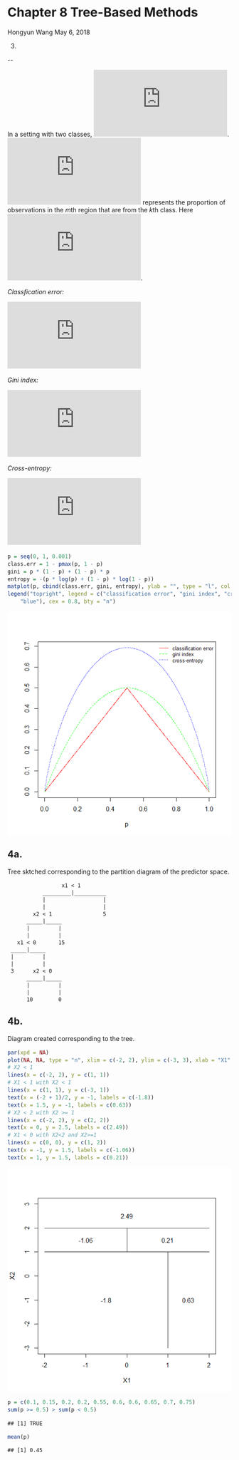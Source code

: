 Chapter 8 Tree-Based Methods
================
Hongyun Wang
May 6, 2018

3.
--

In a setting with two classes, ![\\hat{p}\_{m1}=1-\\hat{p}\_{m2}](https://latex.codecogs.com/png.latex?%5Chat%7Bp%7D_%7Bm1%7D%3D1-%5Chat%7Bp%7D_%7Bm2%7D "\hat{p}_{m1}=1-\hat{p}_{m2}"). ![\\hat{p}\_{mk}](https://latex.codecogs.com/png.latex?%5Chat%7Bp%7D_%7Bmk%7D "\hat{p}_{mk}") represents the proportion of observations in the *m*th region that are from the *k*th class. Here ![k=2](https://latex.codecogs.com/png.latex?k%3D2 "k=2").

*Classfication error:*

![ E=1-\\underset{k}{\\text{max}}\\left(\\hat{p}\_{mk} \\right) ](https://latex.codecogs.com/png.latex?%20E%3D1-%5Cunderset%7Bk%7D%7B%5Ctext%7Bmax%7D%7D%5Cleft%28%5Chat%7Bp%7D_%7Bmk%7D%20%5Cright%29%20 " E=1-\underset{k}{\text{max}}\left(\hat{p}_{mk} \right) ")

 *Gini index:*

![G=\\sum\_{k=1}^{K}\\hat{p}\_{mk}\\left(1- \\hat{p}\_{mk}\\right )](https://latex.codecogs.com/png.latex?G%3D%5Csum_%7Bk%3D1%7D%5E%7BK%7D%5Chat%7Bp%7D_%7Bmk%7D%5Cleft%281-%20%5Chat%7Bp%7D_%7Bmk%7D%5Cright%20%29 "G=\sum_{k=1}^{K}\hat{p}_{mk}\left(1- \hat{p}_{mk}\right )")

 *Cross-entropy:*

![D=-\\sum\_{k=1}^{K}\\hat{p}\_{mk}\\text{log}~\\hat{p}\_{mk}](https://latex.codecogs.com/png.latex?D%3D-%5Csum_%7Bk%3D1%7D%5E%7BK%7D%5Chat%7Bp%7D_%7Bmk%7D%5Ctext%7Blog%7D~%5Chat%7Bp%7D_%7Bmk%7D "D=-\sum_{k=1}^{K}\hat{p}_{mk}\text{log}~\hat{p}_{mk}")

``` r
p = seq(0, 1, 0.001)
class.err = 1 - pmax(p, 1 - p)
gini = p * (1 - p) + (1 - p) * p
entropy = -(p * log(p) + (1 - p) * log(1 - p))
matplot(p, cbind(class.err, gini, entropy), ylab = "", type = "l", col = c("red", "green", "blue"))
legend("topright", legend = c("classification error", "gini index", "cross-entropy"), lty = 1:3, col = c("red", "green", 
    "blue"), cex = 0.8, bty = "n")
```

<img src="chap8_files/figure-markdown_github/unnamed-chunk-1-1.png" style="display: block; margin: auto;" />

4a.
---

Tree sktched corresponding to the partition diagram of the predictor space.

                     x1 < 1
               _________|__________
               |                  |
               |                  |
            x2 < 1                5
          _____|_____
          |         |
          |         |
       x1 < 0       15       
     _____|_____
     |         |
     |         |
     3      x2 < 0
          _____|_____
          |         |
          |         |
          10        0

4b.
---

Diagram created corresponding to the tree.

``` r
par(xpd = NA)
plot(NA, NA, type = "n", xlim = c(-2, 2), ylim = c(-3, 3), xlab = "X1", ylab = "X2")
# X2 < 1
lines(x = c(-2, 2), y = c(1, 1))
# X1 < 1 with X2 < 1
lines(x = c(1, 1), y = c(-3, 1))
text(x = (-2 + 1)/2, y = -1, labels = c(-1.8))
text(x = 1.5, y = -1, labels = c(0.63))
# X2 < 2 with X2 >= 1
lines(x = c(-2, 2), y = c(2, 2))
text(x = 0, y = 2.5, labels = c(2.49))
# X1 < 0 with X2<2 and X2>=1
lines(x = c(0, 0), y = c(1, 2))
text(x = -1, y = 1.5, labels = c(-1.06))
text(x = 1, y = 1.5, labels = c(0.21))
```

<img src="chap8_files/figure-markdown_github/unnamed-chunk-2-1.png" style="display: block; margin: auto;" />

``` r
p = c(0.1, 0.15, 0.2, 0.2, 0.55, 0.6, 0.6, 0.65, 0.7, 0.75)
sum(p >= 0.5) > sum(p < 0.5)
```

    ## [1] TRUE

``` r
mean(p)
```

    ## [1] 0.45
